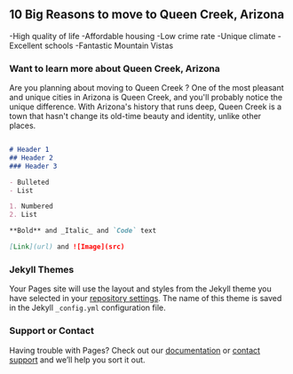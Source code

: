 ## 10 Big Reasons to move to Queen Creek, Arizona

-High quality of life
-Affordable housing
-Low crime rate
-Unique climate
-Excellent  schools
-Fantastic Mountain Vistas


### Want to learn more about Queen Creek, Arizona

Are you planning about moving to Queen Creek ? One of the most pleasant and unique cities in Arizona is Queen Creek, and you'll probably notice the unique difference. With Arizona's history that runs deep, Queen Creek is a town that hasn't change its old-time beauty and identity, unlike other places.

```markdown

# Header 1
## Header 2
### Header 3

- Bulleted
- List

1. Numbered
2. List

**Bold** and _Italic_ and `Code` text

[Link](url) and ![Image](src)
```

### Jekyll Themes

Your Pages site will use the layout and styles from the Jekyll theme you have selected in your [repository settings](https://github.com/Joshcartertattoo/queen-creek-tattoo/settings). The name of this theme is saved in the Jekyll `_config.yml` configuration file.

### Support or Contact

Having trouble with Pages? Check out our [documentation](https://docs.github.com/categories/github-pages-basics/) or [contact support](https://github.com/contact) and we’ll help you sort it out.
